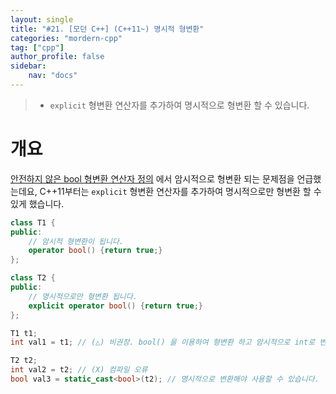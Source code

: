 ```yaml
---
layout: single
title: "#21. [모던 C++] (C++11~) 명시적 형변환"
categories: "mordern-cpp"
tag: ["cpp"]
author_profile: false
sidebar: 
    nav: "docs"
---
```


> * `explicit` 형변환 연산자를 추가하여 명시적으로 형변환 할 수 있습니다.

# 개요

[안전하지 않은 bool 형변환 연산자 정의](https://tango1202.github.io/classic-cpp-guide/classic-cpp-guide-conversions/#%EC%95%88%EC%A0%84%ED%95%98%EC%A7%80-%EC%95%8A%EC%9D%80-bool-%ED%98%95%EB%B3%80%ED%99%98-%EC%97%B0%EC%82%B0%EC%9E%90-%EC%A0%95%EC%9D%98) 에서 암시적으로 형변환 되는 문제점을 언급했는데요, C++11부터는 `explicit` 형변환 연산자를 추가하여 명시적으로만 형변환 할 수 있게 했습니다.

```cpp
class T1 {
public:
    // 암시적 형변환이 됩니다.
    operator bool() {return true;}
};

class T2 {
public:
    // 명시적으로만 형변환 됩니다.
    explicit operator bool() {return true;} 
};

T1 t1;
int val1 = t1; // (△) 비권장. bool() 을 이용하여 형변환 하고 암시적으로 int로 변환합니다.

T2 t2;
int val2 = t2; // (X) 컴파일 오류
bool val3 = static_cast<bool>(t2); // 명시적으로 변환해야 사용할 수 있습니다.
```